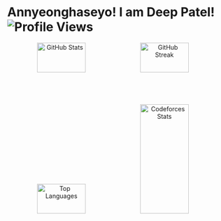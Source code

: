 # Annyeonghaseyo! I am Deep Patel! <img src="https://komarev.com/ghpvc/?username=DataWizard1631&label=Profile%20Views&color=0e75b6&style=flat" alt="Profile Views" />
<div style="display:flex;"> 
<div align="center" height="200px" style="margin:0px;padding:0px;object:fit">
  <img width="48%" src="https://github-readme-stats.vercel.app/api?username=DataWizard1631&show_icons=true&theme=radical&locale=en&hide_border=true&bg_color=0D1117" alt="GitHub Stats" />
  <img width="48%" src="https://github-readme-streak-stats.herokuapp.com/?user=DataWizard1631&theme=radical&hide_border=true&background=0D1117" alt="GitHub Streak" />
<!-- </div>
 <div style="margin:0px;padding:0px">  -->
  <img width="48%" src="https://github-readme-stats.vercel.app/api/top-langs?username=DataWizard1631&show_icons=true&theme=radical&layout=compact&locale=en&hide_border=true&bg_color=0D1117" alt="Top Languages" />
  <img width="48%" height="250px" src="https://codeforces-readme-stats.vercel.app/api/card?username=Deep.DTWiz31&theme=dark&hide_border=true" alt="Codeforces Stats" />
</div>
</div>

